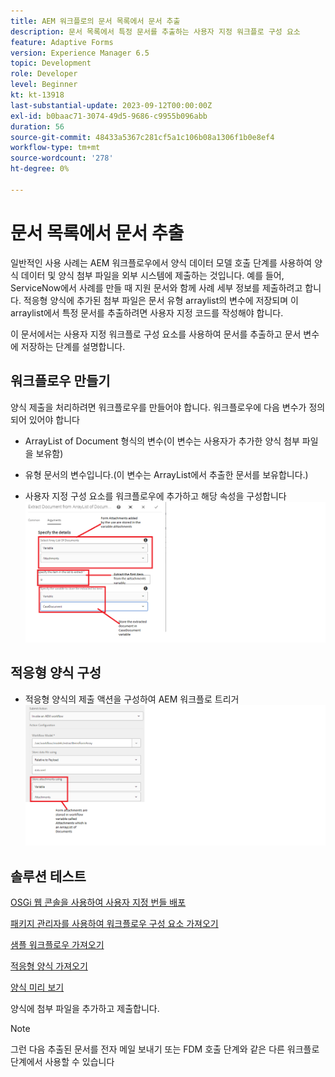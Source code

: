 ```yaml
---
title: AEM 워크플로의 문서 목록에서 문서 추출
description: 문서 목록에서 특정 문서를 추출하는 사용자 지정 워크플로 구성 요소
feature: Adaptive Forms
version: Experience Manager 6.5
topic: Development
role: Developer
level: Beginner
kt: kt-13918
last-substantial-update: 2023-09-12T00:00:00Z
exl-id: b0baac71-3074-49d5-9686-c9955b096abb
duration: 56
source-git-commit: 48433a5367c281cf5a1c106b08a1306f1b0e8ef4
workflow-type: tm+mt
source-wordcount: '278'
ht-degree: 0%

---
```


# 문서 목록에서 문서 추출

일반적인 사용 사례는 AEM 워크플로우에서 양식 데이터 모델 호출 단계를 사용하여 양식 데이터 및 양식 첨부 파일을 외부 시스템에 제출하는 것입니다. 예를 들어, ServiceNow에서 사례를 만들 때 지원 문서와 함께 사례 세부 정보를 제출하려고 합니다. 적응형 양식에 추가된 첨부 파일은 문서 유형 arraylist의 변수에 저장되며 이 arraylist에서 특정 문서를 추출하려면 사용자 지정 코드를 작성해야 합니다.

이 문서에서는 사용자 지정 워크플로 구성 요소를 사용하여 문서를 추출하고 문서 변수에 저장하는 단계를 설명합니다.

## 워크플로우 만들기

양식 제출을 처리하려면 워크플로우를 만들어야 합니다. 워크플로우에 다음 변수가 정의되어 있어야 합니다

* ArrayList of Document 형식의 변수(이 변수는 사용자가 추가한 양식 첨부 파일을 보유함)
* 유형 문서의 변수입니다.(이 변수는 ArrayList에서 추출한 문서를 보유합니다.)

* 사용자 지정 구성 요소를 워크플로우에 추가하고 해당 속성을 구성합니다
  ![extract-item-workflow](assets/extract-document-array-list.png)

## 적응형 양식 구성

* 적응형 양식의 제출 액션을 구성하여 AEM 워크플로 트리거
  ![제출 액션](assets/store-attachments.png)

## 솔루션 테스트

[OSGi 웹 콘솔을 사용하여 사용자 지정 번들 배포](assets/ExtractItemsFromArray.core-1.0.0-SNAPSHOT.jar)

[패키지 관리자를 사용하여 워크플로우 구성 요소 가져오기](assets/Extract-item-from-documents-list.zip)

[샘플 워크플로우 가져오기](assets/extract-item-sample-workflow.zip)

[적응형 양식 가져오기](assets/test-attachment-extractions-adaptive-form.zip)

[양식 미리 보기](http://localhost:4502/content/dam/formsanddocuments/testattachmentsextractions/jcr:content?wcmmode=disabled)

양식에 첨부 파일을 추가하고 제출합니다.

>[!NOTE]
>
>그런 다음 추출된 문서를 전자 메일 보내기 또는 FDM 호출 단계와 같은 다른 워크플로 단계에서 사용할 수 있습니다
